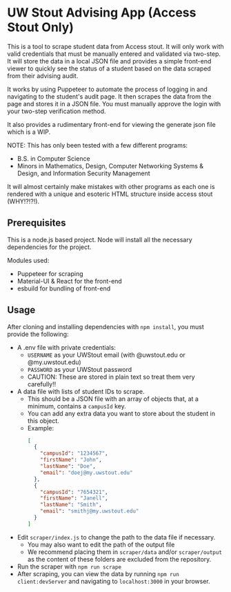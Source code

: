 # UW Stout Advising App (Access Stout Only)
This is a tool to scrape student data from Access stout. It will only work with valid credentials
that must be manually entered and validated via two-step. It will store the data in a local JSON
file and provides a simple front-end viewer to quickly see the status of a student based on the
data scraped from their advising audit.

It works by using Puppeteer to automate the process of logging in and navigating to the student's
audit page. It then scrapes the data from the page and stores it in a JSON file. You must manually approve the login with your two-step verification method.

It also provides a rudimentary front-end for viewing the generate json file which is a WIP.

NOTE: This has only been tested with a few different programs:
- B.S. in Computer Science
- Minors in Mathematics, Design, Computer Networking Systems & Design, and Information Security Management

It will almost certainly make mistakes with other programs as each one is rendered with a unique and
esoteric HTML structure inside access stout (WHY!?!?!).

## Prerequisites
This is a node.js based project. Node will install all the necessary dependencies for the project.

Modules used:
- Puppeteer for scraping
- Material-UI & React for the front-end
- esbuild for bundling of front-end

## Usage
After cloning and installing dependencies with `npm install`, you must provide the following:
- A .env file with private credentials:
  - `USERNAME` as your UWStout email (with @uwstout.edu or @my.uwstout.edu)
  - `PASSWORD` as your UWStout password
  - CAUTION: These are stored in plain text so treat them very carefully!!
- A data file with lists of student IDs to scrape.
  - This should be a JSON file with an array of objects that, at a minimum, contains a `campusId` key.
  - You can add any extra data you want to store about the student in this object.
  - Example:
    ```json
    [
      {
        "campusId": "1234567",
        "firstName": "John",
        "lastName": "Doe",
        "email": "doej@my.uwstout.edu"
      },
      {
        "campusId": "7654321",
        "firstName": "Janell",
        "lastName": "Smith",
        "email": "smithj@my.uwstout.edu"
      }
    ]
    ```
- Edit `scraper/index.js` to change the path to the data file if necessary.
  - You may also want to edit the path of the output file
  - We recommend placing them in `scraper/data` and/or `scraper/output` as the content of these folders are excluded from the repository.
- Run the scraper with `npm run scrape`
- After scraping, you can view the data by running `npm run client:devServer` and navigating to `localhost:3000` in your browser.
